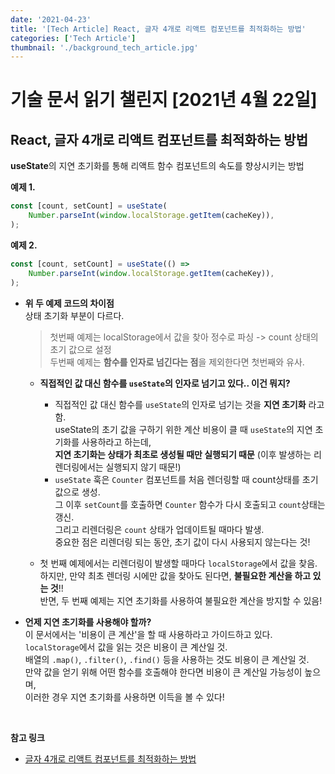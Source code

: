 ```yaml
---
date: '2021-04-23'
title: '[Tech Article] React, 글자 4개로 리액트 컴포넌트를 최적화하는 방법'
categories: ['Tech Article']
thumbnail: './background_tech_article.jpg'
---
```


# 기술 문서 읽기 챌린지 [2021년 4월 22일]

## **React, 글자 4개로 리액트 컴포넌트를 최적화하는 방법**

**useState**의 지연 초기화를 통해 리액트 함수 컴포넌트의 속도를 향상시키는 방법

**예제 1.**

```jsx
const [count, setCount] = useState(
    Number.parseInt(window.localStorage.getItem(cacheKey)),
);
```

**예제 2.**

```jsx
const [count, setCount] = useState(() =>
    Number.parseInt(window.localStorage.getItem(cacheKey)),
);
```

-   **위 두 예제 코드의 차이점**  
     상태 초기화 부분이 다르다.

    > 첫번째 예제는 localStorage에서 값을 찾아 정수로 파싱 -> count 상태의 초기 값으로 설정  
    > 두번째 예제는 **함수를 인자로 넘긴다는 점**을 제외한다면 첫번째와 유사.

    -   **직접적인 값 대신 함수를 `useState`의 인자로 넘기고 있다.. 이건 뭐지?**

        -   직접적인 값 대신 함수를 `useState`의 인자로 넘기는 것을 **지연 초기화** 라고 함.  
            useState의 초기 값을 구하기 위한 계산 비용이 클 때 `useState`의 지연 초기화를 사용하라고 하는데,  
            **지연 초기화는 상태가 최초로 생성될 때만 실행되기 때문** (이후 발생하는 리렌더링에서는 실행되지 않기 때문!)
        -   `useState` 훅은 `Counter` 컴포넌트를 처음 렌더링할 때 count상태를 초기 값으로 생성.  
            그 이후 `setCount`를 호출하면 `Counter` 함수가 다시 호출되고 `count`상태는 갱신.  
            그리고 리렌더링은 `count` 상태가 업데이트될 때마다 발생.  
            중요한 점은 리렌더링 되는 동안, 초기 값이 다시 사용되지 않는다는 것!

    -   첫 번째 예제에서는 리렌더링이 발생할 때마다 `localStorage`에서 값을 찾음.  
         하지만, 만약 최초 렌더링 시에만 값을 찾아도 된다면, **불필요한 계산을 하고 있는 것**!!  
         반면, 두 번째 예제는 지연 초기화를 사용하여 불필요한 계산을 방지할 수 있음!

-   **언제 지연 초기화를 사용해야 할까?**  
    이 문서에서는 '비용이 큰 계산'을 할 때 사용하라고 가이드하고 있다.  
    `localStorage`에서 값을 읽는 것은 비용이 큰 계산일 것.  
    배열의 `.map()`, `.filter()`, `.find()` 등을 사용하는 것도 비용이 큰 계산일 것.  
    만약 값을 얻기 위해 어떤 함수를 호출해야 한다면 비용이 큰 계산일 가능성이 높으며,  
    이러한 경우 지연 초기화를 사용하면 이득을 볼 수 있다!

<br/>

**참고 링크**

-   [글자 4개로 리액트 컴포넌트를 최적화하는 방법](https://ui.toast.com/weekly-pick/ko_20201022)
